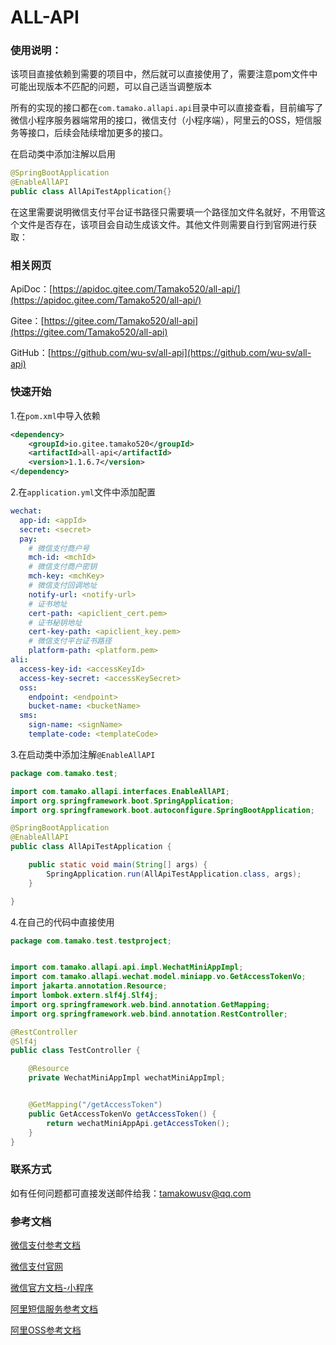 # ALL-API

### 使用说明：

该项目直接依赖到需要的项目中，然后就可以直接使用了，需要注意pom文件中可能出现版本不匹配的问题，可以自己适当调整版本

所有的实现的接口都在`com.tamako.allapi.api`目录中可以直接查看，目前编写了微信小程序服务器端常用的接口，微信支付（小程序端），阿里云的OSS，短信服务等接口，后续会陆续增加更多的接口。

在启动类中添加注解以启用

```java
@SpringBootApplication
@EnableAllAPI
public class AllApiTestApplication{}
```

在这里需要说明微信支付平台证书路径只需要填一个路径加文件名就好，不用管这个文件是否存在，该项目会自动生成该文件。其他文件则需要自行到官网进行获取：

### 相关网页
ApiDoc：[https://apidoc.gitee.com/Tamako520/all-api/](https://apidoc.gitee.com/Tamako520/all-api/)

Gitee：[https://gitee.com/Tamako520/all-api](https://gitee.com/Tamako520/all-api)

GitHub：[https://github.com/wu-sv/all-api](https://github.com/wu-sv/all-api)

### 快速开始

1.在`pom.xml`中导入依赖

```xml
<dependency>
	<groupId>io.gitee.tamako520</groupId>
	<artifactId>all-api</artifactId>
	<version>1.1.6.7</version>
</dependency>
```

2.在`application.yml`文件中添加配置

```yaml
wechat:
  app-id: <appId>
  secret: <secret>
  pay:
    # 微信支付商户号
    mch-id: <mchId>
    # 微信支付商户密钥
    mch-key: <mchKey>
    # 微信支付回调地址
    notify-url: <notify-url>
    # 证书地址
    cert-path: <apiclient_cert.pem>
    # 证书秘钥地址
    cert-key-path: <apiclient_key.pem>
    # 微信支付平台证书路径
    platform-path: <platform.pem>
ali:
  access-key-id: <accessKeyId>
  access-key-secret: <accessKeySecret>
  oss:
    endpoint: <endpoint>  
    bucket-name: <bucketName>
  sms:
    sign-name: <signName>
    template-code: <templateCode>
```

3.在启动类中添加注解`@EnableAllAPI`

```java
package com.tamako.test;

import com.tamako.allapi.interfaces.EnableAllAPI;
import org.springframework.boot.SpringApplication;
import org.springframework.boot.autoconfigure.SpringBootApplication;

@SpringBootApplication
@EnableAllAPI
public class AllApiTestApplication {

    public static void main(String[] args) {
        SpringApplication.run(AllApiTestApplication.class, args);
    }

}
```

4.在自己的代码中直接使用

```java
package com.tamako.test.testproject;


import com.tamako.allapi.api.impl.WechatMiniAppImpl;
import com.tamako.allapi.wechat.model.miniapp.vo.GetAccessTokenVo;
import jakarta.annotation.Resource;
import lombok.extern.slf4j.Slf4j;
import org.springframework.web.bind.annotation.GetMapping;
import org.springframework.web.bind.annotation.RestController;

@RestController
@Slf4j
public class TestController {

    @Resource
    private WechatMiniAppImpl wechatMiniAppImpl;


    @GetMapping("/getAccessToken")
    public GetAccessTokenVo getAccessToken() {
        return wechatMiniAppApi.getAccessToken();
    }
}

```

### 联系方式

如有任何问题都可直接发送邮件给我：tamakowusv@qq.com

### 参考文档

[微信支付参考文档](https://pay.weixin.qq.com/docs/merchant/products/mini-program-payment/preparation.html)

[微信支付官网](https://pay.weixin.qq.com)

[微信官方文档-小程序](https://developers.weixin.qq.com/miniprogram/dev/framework/)

[阿里短信服务参考文档](https://help.aliyun.com/zh/sms)

[阿里OSS参考文档](https://help.aliyun.com/zh/oss/)

